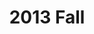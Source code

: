---
layout: post
title: 2013 Fall
category: playlists
tags: 
  - music
image: http://farm8.staticflickr.com/7389/12730300283_a827095c18_o.png
rdio: "http://rd.io/x/QXaYuDM-fjA/"
---
